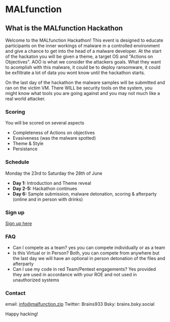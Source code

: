 # MALfunction


## What is the MALfunction Hackathon

Welcome to the MALfunction Hackathon! This event is designed to educate participants on the inner workings of malware in a controlled environment and give a chance to get into the head of a malware developer. At the start of the hackaton you will be given a theme, a target OS and "Actions on Objectives". AOO is what we consider the attackers goals. What they want to acomplish with this malware, it could be to deploy ransomware, it could be exfiltrate a lot of data you wont know until the hackathon starts.

On the last day of the hackathon the malware samples will be submitted and ran on the victim VM. There WILL be security tools on the system, you might know what tools you are going against and you may not much like a real world attacker. 


### Scoring
You will be scored on several aspects
- Completeness of Actions on objectives
- Evasiveness (was the malware spotted)
- Theme & Style
- Persistance 

### Schedule

Monday the 23rd to Saturday the 28th of June

- **Day 1:** Introduction and Theme reveal
- **Day 2-5:** Hackathon continues
- **Day 6:** Sample submission, malware detonation, scoring & afterparty (online and in person with drinks)

### Sign up
[Sign up here](https://forms.gle/t6Y4w9KnRxBZrWyp9)

### FAQ
- Can I compete as a team? yes you can compete individually or as a team
- Is this Virtual or in Person? Both, you can compete from anywhere but the last day we will have an optional in person detonation of the files and afterparty
- Can I use my code in red Team/Pentest engagements? Yes provided they are used in accordance with your ROE and not used in unauthorized systems

### Contact
email: info@malfunction.zip
Twitter: Brains933
Bsky: brains.bsky.social



Happy hacking!
